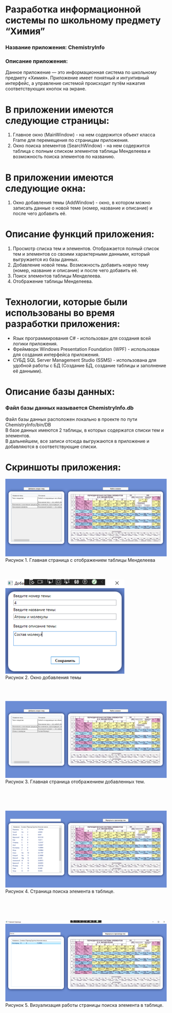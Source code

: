 # Разработка информационной системы по школьному предмету “Химия”
### Название приложения: ChemistryInfo
### Описание приложения:
Данное приложение — это информационная система по школьному предмету «Химия». Приложение имеет понятный и интуитивный интерфейс, а управление системой происходит путём нажатия соответствующих кнопок на экране.


# В приложении имеются следующие страницы:
1. Главное окно (MainWindow) - на нем содержится объект класса Frame для перемещения по страницам приложения.
2. Окно поиска элементов (SearchWindow) - на нем содержится таблица с полным списком элементов таблицы Менделеева и возможность поиска элементов по названию.

# В приложении имеются следующие окна:
1. Окно добавления темы (AddWindow) - окно, в котором можно записать данные о новой теме (номер, название и описание) и после чего добавить её.

# Описание функций приложения:
1. Просмотр списка тем и элементов. Отображается полный список тем и элементов со своими характерными данными, который выгружается из базы данных.
2. Добавление новой темы. Возможность добавить новую тему (номер, название и описание) и после чего добавить её.
3. Поиск элементов таблицы Менделеева.
4. Отображение таблицы Менделеева.

# Технологии, которые были использованы во время разработки приложения:
- Язык программирования C# - использован для создания всей логики приложения.
- Фреймворк Windows Presentation Foundation (WPF) - использован для создания интерфейса приложения.
- СУБД SQL Server Management Studio (SSMS)  - использована для удобной работы с БД (Создание БД, создание таблицы и заполнение её данными).

# Описание базы данных:
### Файл базы данных называется ChemistryInfo.db <br/>
Файл базы данных расположен локально в проекте по пути ChemistryInfo/bin/DB </br>
В базе данных имеются 2 таблицы, в которых содержатся списки тем и элементов. <br/>
В дальнейшем, все записи отсюда выгружаются в приложение и добавляются в соответствующие списки.

# Скриншоты приложения:
![Главная страница](https://github.com/Rimiranaa/Project1/blob/main/Screenshot/1.png)
Рисунок 1. Главная страница с отображением таблицы Менделеева
</br> </br> </br></br>
![окно добавления темы](https://github.com/Rimiranaa/Project1/blob/main/Screenshot/2.png)</br>
Рисунок 2. Окно добавления темы 
</br> </br> </br></br>

![Главная страница](https://github.com/Rimiranaa/Project1/blob/main/Screenshot/3.png)
Рисунок 3. Главная страница отображением добавленных тем. </br>
</br> </br> </br></br>

![Окно просмотра элементов](https://github.com/Rimiranaa/Project1/blob/main/Screenshot/4.png)
Рисунок 4. Страница поиска элемента в таблице. </br>
</br> </br> </br></br>

![Окно просмотра элементов](https://github.com/Rimiranaa/Project1/blob/main/Screenshot/5.png)
Рисунок 5. Визуализация работы страницы поиска элемента в таблице. </br>
</br>

